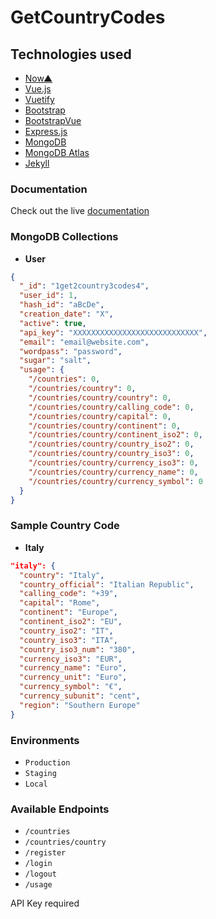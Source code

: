 # GetCountryCodes

## Technologies used
- [Now▲](https://zeit.co/now)
- [Vue.js](https://vuejs.org/)
- [Vuetify](https://vuetifyjs.com/en/)
- [Bootstrap](https://getbootstrap.com/)
- [BootstrapVue](https://bootstrap-vue.js.org/)
- [Express.js](https://expressjs.com/)
- [MongoDB](https://www.mongodb.com)
- [MongoDB Atlas](https://www.mongodb.com/cloud/atlas)
- [Jekyll](https://jekyllrb.com/)

###  Documentation
Check out the live [documentation](https://getcountrycodes.com/docs)

###  MongoDB Collections

- **User**
```json
{
  "_id": "1get2country3codes4",
  "user_id": 1,
  "hash_id": "aBcDe",
  "creation_date": "X",
  "active": true,
  "api_key": "XXXXXXXXXXXXXXXXXXXXXXXXXXXX",
  "email": "email@website.com",
  "wordpass": "password",
  "sugar": "salt",
  "usage": {
    "/countries": 0,
    "/countries/country": 0,
    "/countries/country/country": 0,
    "/countries/country/calling_code": 0,
    "/countries/country/capital": 0,
    "/countries/country/continent": 0,
    "/countries/country/continent_iso2": 0,
    "/countries/country/country_iso2": 0,
    "/countries/country/country_iso3": 0,
    "/countries/country/currency_iso3": 0,
    "/countries/country/currency_name": 0,
    "/countries/country/currency_symbol": 0
  }
}
```

###  Sample Country Code

- **Italy**
```json
"italy": {
  "country": "Italy",
  "country_official": "Italian Republic",
  "calling_code": "+39",
  "capital": "Rome",
  "continent": "Europe",
  "continent_iso2": "EU",
  "country_iso2": "IT",
  "country_iso3": "ITA",
  "country_iso3_num": "380",
  "currency_iso3": "EUR",
  "currency_name": "Euro",
  "currency_unit": "Euro",
  "currency_symbol": "€",
  "currency_subunit": "cent",
  "region": "Southern Europe"
}
```

### Environments
- `Production`
- `Staging`
- `Local`

### Available Endpoints
- `/countries`
- `/countries/country`
- `/register`
- `/login`
- `/logout`
- `/usage`

API Key required
